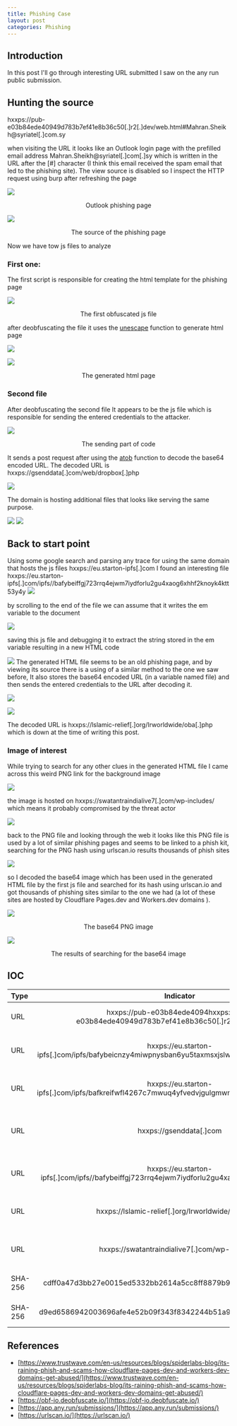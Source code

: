 ```yaml
---
title: Phishing Case
layout: post
categories: Phishing
---
```



## Introduction

In this post I'll go through interesting URL submitted I saw on the any run public submission.

## Hunting the source

hxxps://pub-e03b84ede40949d783b7ef41e8b36c50[.]r2[.]dev/web.html#Mahran.Sheikh@syriatel[.]com.sy

when visiting the URL it looks like an Outlook login page with the prefilled email address Mahran.Sheikh@syriatel[.]com[.]sy which is written in the URL after the [#] character (I think this email received the spam email that led to the phishing site).
The view source is disabled so I inspect the HTTP request using burp after refreshing the page


![](/assets/images/phishing_case/phish_page.png)
<p style="text-align: center;">Outlook phishing page</p> 



![](/assets/images/phishing_case/requsted_js_files.png)
<div align=center>The source of the phishing page</div>

Now we have tow js files to analyze 
### First one:

The first script is responsible for creating the html template for the phishing page

![](/assets/images/phishing_case/first_js.png)

<div align="center">The first obfuscated js file</div>

after deobfuscating the file it uses the [unescape](https://www.w3schools.com/jsref/jsref_unescape.asp) function to generate html page

![](/assets/images/phishing_case/debof_first_js.png)

 

![](/assets/images/phishing_case/first_html.png)

<div align="center">The generated html page</div>

### Second file

After deobfuscating the second file It appears to be the js file which is responsible for sending the entered credentials to the attacker.

![](/assets/images/phishing_case/second_js.png)

<div align="center">The sending part of code </div>

It sends a post request after using the [atob](https://developer.mozilla.org/en-US/docs/Web/API/atob) function to decode the base64 encoded URL. 
The decoded URL is hxxps://gsenddata[.]com/web/dropbox[.]php


![](/assets/images/phishing_case/reciv1.png)

The domain is hosting additional files that looks like serving the same purpose.

![](/assets/images/phishing_case/addfile2.png)
![](/assets/images/phishing_case/addfiles1.png)

## Back to start point

Using some google search and parsing any trace for using the same domain that hosts the js files hxxps://eu.starton-ipfs[.]com I found an interesting file hxxps://eu.starton-ipfs[.]com/ipfs//bafybeiffgj723rrq4ejwm7iydforlu2gu4xaog6xhhf2knoyk4ktt53y4y
![](/assets/images/phishing_case/int.png)

by scrolling  to the end of the file we can assume that it writes the em variable to the document 

![](/assets/images/phishing_case/intdown.png)

saving this js file and debugging it to extract the string stored in the em variable resulting in a new HTML code  

![](/assets/images/phishing_case/newhtml.png)
The generated HTML file seems to be an old phishing page, and by viewing its source there is a using of a similar method to the one we saw before, It also stores the base64 encoded URL (in a variable named file) and then sends the entered credentials to the URL after decoding it.


![](/assets/images/phishing_case/inthtml1.png)

![](/assets/images/phishing_case/inthtml2.png)


The decoded URL is hxxps://lslamic-relief[.]org/Irworldwide/oba[.]php which is down at the time of writing this post.

### Image of interest

While trying to search for any other clues in the generated HTML file I came across this weird PNG link for the background image 


![](/assets/images/phishing_case/intimg.png)




the image is hosted on hxxps://swatantraindialive7[.]com/wp-includes/  which means it probably compromised by the threat actor


![](/assets/images/phishing_case/imgopen.png)

back to the PNG file and looking through the web it looks like this PNG file is used by a lot of similar phishing pages and seems to be linked to a phish kit, searching for the PNG hash using urlscan.io results thousands of phish sites 

![](/assets/images/phishing_case/imgsearch1.png)

so I decoded the base64 image which has been used in the generated HTML file by the first js file and searched for its hash using urlscan.io and got thousands of phishing sites similar to the one we had (a lot of these sites are hosted by Cloudflare Pages.dev and Workers.dev domains ).

![](/assets/images/phishing_case/imgcontainer.png)
<div align="center">The base64 PNG image </div>



![](/assets/images/phishing_case/resultcloud.png)

<div align="center">The results of searching for the base64 image </div>

## IOC

| Type | Indicator | Description |
| :--- | :--: | :--: |
| URL | hxxps://pub-e03b84ede4094hxxps://pub-e03b84ede40949d783b7ef41e8b36c50[.]r2[.]dev/web.html | Outlook login phishing site |
| URL | hxxps://eu.starton-ipfs[.]com/ipfs/bafybeicnzy4miwpnysban6yu5taxmsxjslw4nhmsykbfr6k6prqeohdgyi | JS file that loads the html file (first one) |
| URL | hxxps://eu.starton-ipfs[.]com/ipfs/bafkreifwfl4267c7mwuq4yfvedvjgulgmwmk5tveeik6wqjnb7bwunf2ki | JS file that sends the credentials (second file) |
| URL | hxxps://gsenddata[.]com | Domain hosting the php files for receiving the data |
| URL | hxxps://eu.starton-ipfs[.]com/ipfs//bafybeiffgj723rrq4ejwm7iydforlu2gu4xaog6xhhf2knoyk4ktt53y4y | JS file generates an old phish site |
| URL | hxxps://lslamic-relief[.]org/Irworldwide/oba[.]php | Receiver php file (domain is dead now) |
| URL | hxxps://swatantraindialive7[.]com/wp-includes/ | Open Dir hosting the background PNG file |
| SHA-256 | cdff0a47d3bb27e0015ed5332bb2614a5cc8ff8879b9469b531f18fb9dbc9822 | PNG file (background one) |
| SHA-256 | d9ed6586942003696afe4e52b09f343f8342244b51a9e175b75162d7e615207b | PNG file (base64 one) |


## References

- [https://www.trustwave.com/en-us/resources/blogs/spiderlabs-blog/its-raining-phish-and-scams-how-cloudflare-pages-dev-and-workers-dev-domains-get-abused/](https://www.trustwave.com/en-us/resources/blogs/spiderlabs-blog/its-raining-phish-and-scams-how-cloudflare-pages-dev-and-workers-dev-domains-get-abused/)
- [https://obf-io.deobfuscate.io/](https://obf-io.deobfuscate.io/)
- [https://app.any.run/submissions/](https://app.any.run/submissions/)
- [https://urlscan.io/](https://urlscan.io/)
